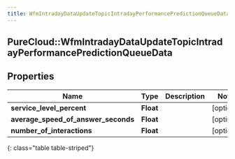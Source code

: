 ```yaml
---
title: WfmIntradayDataUpdateTopicIntradayPerformancePredictionQueueData
---
```

## PureCloud::WfmIntradayDataUpdateTopicIntradayPerformancePredictionQueueData

## Properties

|Name | Type | Description | Notes|
|------------ | ------------- | ------------- | -------------|
| **service_level_percent** | **Float** |  | [optional] |
| **average_speed_of_answer_seconds** | **Float** |  | [optional] |
| **number_of_interactions** | **Float** |  | [optional] |
{: class="table table-striped"}


